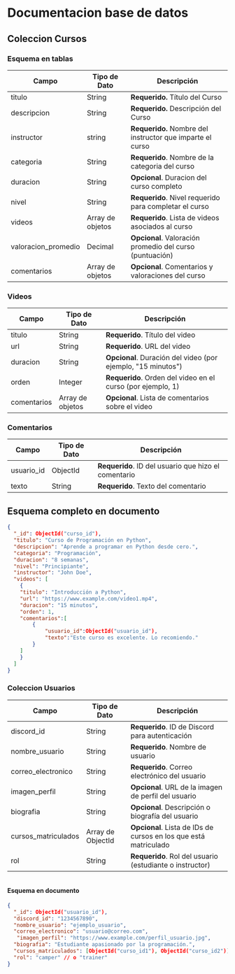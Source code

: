 # Documentacion base de datos



## Coleccion Cursos



### Esquema en tablas

| Campo               | Tipo de Dato     | Descripción                                                |
| ------------------- | ---------------- | ---------------------------------------------------------- |
| titulo              | String           | **Requerido.** Título del Curso                            |
| descripcion         | String           | **Requerido.** Descripción del Curso                       |
| instructor          | string           | **Requerido.** Nombre del  instructor que imparte el curso |
| categoria           | String           | **Requerido**. Nombre de la categoria del curso            |
| duracion            | String           | **Opcional**. Duracion del curso completo                  |
| nivel               | String           | **Requerido**. Nivel requerido para completar el curso     |
| videos              | Array de objetos | **Requerido**. Lista de videos asociados al curso          |
| valoracion_promedio | Decimal          | **Opcional**.  Valoración promedio del curso (puntuación)  |
| comentarios         | Array de objetos | **Opcional**. Comentarios y valoraciones del curso         |

### Videos

| Campo       | Tipo de Dato     | Descripción                                                  |
| ----------- | ---------------- | ------------------------------------------------------------ |
| titulo      | String           | **Requerido**. Título del video                              |
| url         | String           | **Requerido**. URL del video                                 |
| duracion    | String           | **Opcional**. Duración del video (por ejemplo, "15 minutos") |
| orden       | Integer          | **Requerido**. Orden del video en el curso (por ejemplo, 1)  |
| comentarios | Array de objetos | **Opcional**. Lista de comentarios sobre el video            |



### Comentarios

| Campo      | Tipo de Dato | Descripción                                          |
| ---------- | ------------ | ---------------------------------------------------- |
| usuario_id | ObjectId     | **Requerido**. ID del usuario que hizo el comentario |
| texto      | String       | **Requerido**. Texto del comentario                  |



## Esquema completo en documento



``` json
{
  "_id": ObjectId("curso_id"),
  "titulo": "Curso de Programación en Python",
  "descripcion": "Aprende a programar en Python desde cero.",
  "categoria": "Programación",
  "duracion": "8 semanas",
  "nivel": "Principiante",
  "instructor": "John Doe",
  "videos": [
	{ 
    "titulo": "Introducción a Python",
  	"url": "https://www.example.com/video1.mp4",
  	"duracion": "15 minutos",
  	"orden": 1,
  	"comentarios":[
	 	{
            "usuario_id":ObjectId("usuario_id"),
            "texto":"Este curso es excelente. Lo recomiendo."
      	}	
	]
	}
  ]
}
```





### Coleccion Usuarios

| Campo               | Tipo de Dato      | Descripción                                                  |
| ------------------- | ----------------- | ------------------------------------------------------------ |
| discord_id          | String            | **Requerido**. ID de Discord para autenticación              |
| nombre_usuario      | String            | **Requerido**. Nombre de usuario                             |
| correo_electronico  | String            | **Requerido**. Correo electrónico del usuario                |
| imagen_perfil       | String            | **Opcional**. URL de la imagen de perfil del usuario         |
| biografia           | String            | **Opcional**. Descripción o biografía del usuario            |
| cursos_matriculados | Array de ObjectId | **Opcional**. Lista de IDs de cursos en los que está matriculado |
| rol                 | String            | **Requerido**. Rol del usuario (estudiante o instructor)     |

```
```

#### Esquema en documento

```json
{
  "_id": ObjectId("usuario_id"),
  "discord_id": "1234567890", 
  "nombre_usuario": "ejemplo_usuario",
  "correo_electronico": "usuario@correo.com",
   "imagen_perfil": "https://www.example.com/perfil_usuario.jpg",
  "biografia": "Estudiante apasionado por la programación.",
  "cursos_matriculados": [ObjectId("curso_id1"), ObjectId("curso_id2")],
  "rol": "camper" // o "trainer"
}
```



